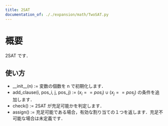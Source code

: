 ```yaml
---
title: 2SAT
documentation_of: ././expansion/math/TwoSAT.py
---
```


# 概要
2SAT です．

## 使い方

- \_\_init\_\_(n) := 変数の個数を n で初期化します．
- add_clause(i, pos_i, j, pos_j) := $(x_i == pos_i) \cup (x_j == pos_j)$ の条件を追加します．
- check() := 2SAT が充足可能かを判定します．
- assign() := 充足可能である場合，有効な割り当ての１つを返します．充足不
可能な場合は未定義です．
